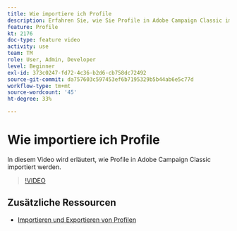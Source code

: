 ```yaml
---
title: Wie importiere ich Profile
description: Erfahren Sie, wie Sie Profile in Adobe Campaign Classic importieren
feature: Profile
kt: 2176
doc-type: feature video
activity: use
team: TM
role: User, Admin, Developer
level: Beginner
exl-id: 373c0247-fd72-4c36-b2d6-cb758dc72492
source-git-commit: da757603c597453ef6b7195329b5b44ab6e5c77d
workflow-type: tm+mt
source-wordcount: '45'
ht-degree: 33%

---
```


# Wie importiere ich Profile

In diesem Video wird erläutert, wie Profile in Adobe Campaign Classic importiert werden.

>[!VIDEO](https://video.tv.adobe.com/v/25608?quality=12)

## Zusätzliche Ressourcen

- [Importieren und Exportieren von Profilen](https://docs.adobe.com/content/help/en/campaign-classic/using/getting-started/profile-management/exporting-and-importing-profiles.html)
